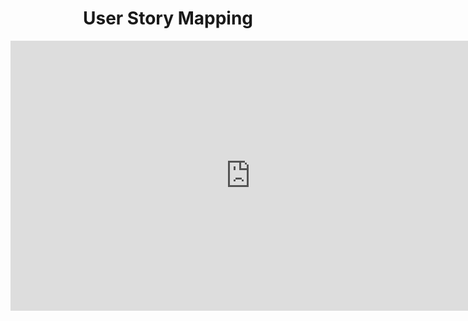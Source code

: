 <h1 align="center"><b>User Story Mapping</b></h1>

<iframe width="768" height="432" src="https://miro.com/app/board/uXjVPFFIyc4=/" frameborder="0" scrolling="no" allowfullscreen></iframe>
